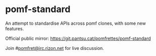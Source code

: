 pomf-standard
=============

An attempt to standardise APIs across pomf clones, with some new features.

Official public mirror: https://git.pantsu.cat/pomfrettes/pomf-standard

Join #pomfret@irc.rizon.net for live discussion.
